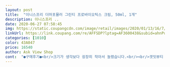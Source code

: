 ```yaml
---
layout: post 
title:  "이니스프리 더마포뮬러 그린티 프로바이오틱스 크림, 50ml, 1개" 
description: 이니스프리 ..
date: 2020-06-27 07:58:45 
img: https://static.coupangcdn.com/image/retail/images/2020/01/13/16/7/48e30c90-445b-4388-bb33-2133b344e332.jpg 
linkUrl: https://link.coupang.com/re/AFFSDP?lptag=AF3600438&subid=ahnPublicAsk&pageKey=1176555305&itemId=2155451888&vendorItemId=70153700812&traceid=V0-113-90e7045bb22cef8b 
categories: [1010] 
color: 43A047 
price: 16540 
author: Ask View Shop 
cont:  "●구매후기●<br/>크기가 생각보다 굉장히 작아서 놀랬습니다.<br/><br/>겟잇뷰티 2020 추천 아이템이라길래 사 보았습니다.<br/><br/>그래서 그동안은 혼자서 잘 알아서 하겠지 하고 내버려 뒀었는데 도저히 안되겠어서 예전에서 보았던 라포르슈제 시카플라스트와 같이 구입했습니다.<br/><br/>그래서 두 개나 사서 상시 바르고 있어요 ㅎㅎ<br/>그래서 해당 제품을 사서 한 달간 발랐는데 요새 지인들이 다들 피부가 좋아졌다고 합니다.<br/><br/>그러다가 유수분 밸런스 문제라는 이야기를 듣고 어제 부랴부랴 구글에 검색하여 2020 겟잇뷰티 1위 제품인 해당 제품을 구매하였습니다.<br/><br/>근 3달 간 무자비하게 피부트러블이 생겨서 스킨로션도 바꿔보고 면도날도 바꿔보고 마스크팩도 사보고 폼클렌저도 바꿔보고 피부과도 가보고 했는데 아무 효과가 없었습니다.<br/><br/>근데 향이 없어요.<br/> 그린티 향이라도 좀 나면 좋으련만... <br/><br/>기적 같은 효과를 누려서 이렇게 상품평을 길게 써봅니다.<br/><br/>문제는 유수분 밸런스였죠.<br/><br/>발림성도 좋았고 바르고 난 후에도 얼굴이 꽤 촉촉했어요.<br/><br/>앞으로 꾸준히 해당 제품을 써서 나아지길 고대합니다.<br/><br/>양이 많지는 않지만 어느 정도 써보고 효과를 관찰하려구요.<br/> 처음부터 너무 대용량을 사면 다쓰지도 못하고 중간에 바꾸기도 하잖아요.<br/><br/>어제 받자마자 샤워 후 스킨<br/> -해당 제품<br/> -로션를 바르고 자고 일어났더니 글쎄 하루만에 눈에 띄게 가라앉았습니다.<br/><br/>여드름 투성이인 아들에게 좀 보습이 될까 싶어서 여기저기 찾아보니이 제품을 추천하더라구요.<br/><br/>여드름 피부가 보통 지성으로 많이들 알고 있지만 실제로 속건성인 경우가 많아서 그런 사람들은 오히려 더 보습에 힘써야 한다고 하네요.<br/><br/>이제 피부과 안뇨옹<br/>인터넷에서 유명하다는 달팽이크림, 마스크팩, 스킨로션 다 써봤는데 그대로 였죠.<br/><br/>작년 초에 피부과에 큰 돈을 들여 두달 간 피부케어를 받았습니다.<br/><br/>점도도 너무 가볍지 않아서 좋았어요.<br/><br/>피부 개선이 되고 나서 최근 2달 전, 갑작스럽게 턱 아래부터 목 주위로 다시 성인여드름이 심하게 올라오기 시작했습니다.<br/><br/>피부과도 2달이나 다니면서 약을 먹었지만 제자리 걸음이었습니다.<br/><br/>효과가 어마어마하게 좋네요!<br/>" 
---
```

